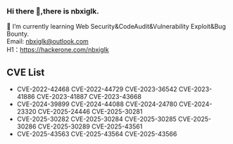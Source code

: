 ### Hi there 👋,there is nbxiglk.

🌱 I’m currently learning Web Security&CodeAudit&Vulnerability Exploit&Bug Bounty.  
Email: nbxiglk@outlook.com  
H1：https://hackerone.com/nbxiglk
## CVE List
* CVE-2022-42468 CVE-2022-44729 CVE-2023-36542 CVE-2023-41886 CVE-2023-41887 CVE-2023-43668
* CVE-2024-39899 CVE-2024-44088 CVE-2024-24780 CVE-2024-23320 CVE-2025-24446 CVE-2025-30281
* CVE-2025-30282 CVE-2025-30284 CVE-2025-30285 CVE-2025-30286 CVE-2025-30289 CVE-2025-43561
* CVE-2025-43563 CVE-2025-43564 CVE-2025-43566
